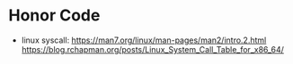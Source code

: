 # Honor Code

+ linux syscall:
<https://man7.org/linux/man-pages/man2/intro.2.html>
<https://blog.rchapman.org/posts/Linux_System_Call_Table_for_x86_64/>
